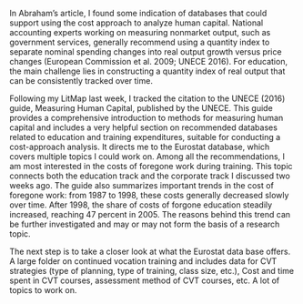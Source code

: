 
In Abraham’s article, I found some indication of databases that could support using the cost approach to analyze human capital. National accounting experts working on measuring nonmarket output, such as government services, generally recommend using a quantity index to separate nominal spending changes into real output growth versus price changes (European Commission et al. 2009; UNECE 2016). For education, the main challenge lies in constructing a quantity index of real output that can be consistently tracked over time.

Following my LitMap last week, I tracked the citation to the UNECE (2016) guide, Measuring Human Capital, published by the UNECE. This guide provides a comprehensive introduction to methods for measuring human capital and includes a very helpful section on recommended databases related to education and training expenditures, suitable for conducting a cost-approach analysis. It directs me to the Eurostat database, which covers multiple topics I could work on. Among all the recommendations, I am most interested in the costs of foregone work during training. This topic connects both the education track and the corporate track I discussed two weeks ago. The guide also summarizes important trends in the cost of foregone work: from 1987 to 1998, these costs generally decreased slowly over time. After 1998, the share of costs of forgone education steadily increased, reaching 47 percent in 2005. The reasons behind this trend can be further investigated and may or may not form the basis of a research topic.

The next step is to take a closer look at what the Eurostat data base offers. A large folder on continued vocation training and includes data for CVT strategies (type of planning, type of training, class size, etc.), Cost and time spent in CVT courses, assessment method of CVT courses, etc. A lot of topics to work on. 
